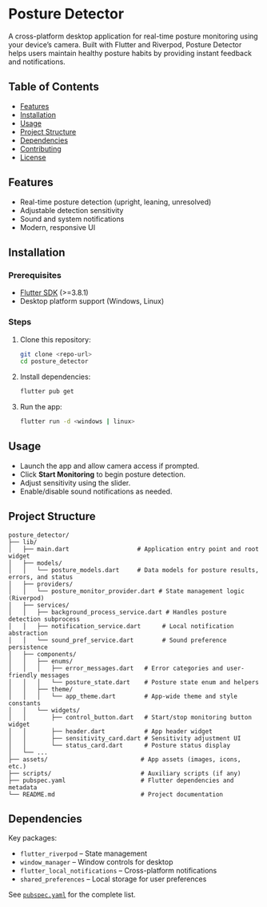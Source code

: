 # Posture Detector

A cross-platform desktop application for real-time posture monitoring using your device’s camera. Built with Flutter and Riverpod, Posture Detector helps users maintain healthy posture habits by providing instant feedback and notifications.

## Table of Contents
- [Features](#features)
- [Installation](#installation)
- [Usage](#usage)
- [Project Structure](#project-structure)
- [Dependencies](#dependencies)
- [Contributing](#contributing)
- [License](#license)

## Features
- Real-time posture detection (upright, leaning, unresolved)
- Adjustable detection sensitivity
- Sound and system notifications
- Modern, responsive UI

## Installation

### Prerequisites
- [Flutter SDK](https://docs.flutter.dev/get-started/install) (>=3.8.1)
- Desktop platform support (Windows, Linux)

### Steps
1. Clone this repository:
   ```bash
   git clone <repo-url>
   cd posture_detector
   ```
2. Install dependencies:
   ```bash
   flutter pub get
   ```
3. Run the app:
   ```bash
   flutter run -d <windows | linux>
   ```

## Usage
- Launch the app and allow camera access if prompted.
- Click **Start Monitoring** to begin posture detection.
- Adjust sensitivity using the slider.
- Enable/disable sound notifications as needed.

## Project Structure

```
posture_detector/
├── lib/
│   ├── main.dart                   # Application entry point and root widget
│   ├── models/
│   │   └── posture_models.dart     # Data models for posture results, errors, and status
│   ├── providers/
│   │   └── posture_monitor_provider.dart # State management logic (Riverpod)
│   ├── services/
│   │   ├── background_process_service.dart # Handles posture detection subprocess
│   │   ├── notification_service.dart      # Local notification abstraction
│   │   └── sound_pref_service.dart        # Sound preference persistence
│   ├── components/
│   │   ├── enums/
│   │   │   ├── error_messages.dart   # Error categories and user-friendly messages
│   │   │   └── posture_state.dart    # Posture state enum and helpers
│   │   ├── theme/
│   │   │   └── app_theme.dart        # App-wide theme and style constants
│   │   └── widgets/
│   │       ├── control_button.dart   # Start/stop monitoring button widget
│   │       ├── header.dart           # App header widget
│   │       ├── sensitivity_card.dart # Sensitivity adjustment UI
│   │       └── status_card.dart      # Posture status display
│   └── ...
├── assets/                          # App assets (images, icons, etc.)
├── scripts/                         # Auxiliary scripts (if any)
├── pubspec.yaml                     # Flutter dependencies and metadata
└── README.md                        # Project documentation
```

## Dependencies
Key packages:
- `flutter_riverpod` – State management
- `window_manager` – Window controls for desktop
- `flutter_local_notifications` – Cross-platform notifications
- `shared_preferences` – Local storage for user preferences

See [`pubspec.yaml`](pubspec.yaml) for the complete list.

